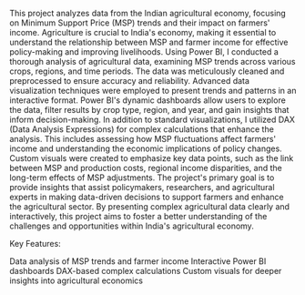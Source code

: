 This project analyzes data from the Indian agricultural economy, focusing on Minimum Support Price (MSP) trends and their impact on farmers' income. Agriculture is crucial to India's economy, making it essential to understand the relationship between MSP and farmer income for effective policy-making and improving livelihoods.
Using Power BI, I conducted a thorough analysis of agricultural data, examining MSP trends across various crops, regions, and time periods. The data was meticulously cleaned and preprocessed to ensure accuracy and reliability. Advanced data visualization techniques were employed to present trends and patterns in an interactive format. Power BI's dynamic dashboards allow users to explore the data, filter results by crop type, region, and year, and gain insights that inform decision-making.
In addition to standard visualizations, I utilized DAX (Data Analysis Expressions) for complex calculations that enhance the analysis. This includes assessing how MSP fluctuations affect farmers' income and understanding the economic implications of policy changes. Custom visuals were created to emphasize key data points, such as the link between MSP and production costs, regional income disparities, and the long-term effects of MSP adjustments.
The project's primary goal is to provide insights that assist policymakers, researchers, and agricultural experts in making data-driven decisions to support farmers and enhance the agricultural sector. By presenting complex agricultural data clearly and interactively, this project aims to foster a better understanding of the challenges and opportunities within India's agricultural economy.

Key Features:

Data analysis of MSP trends and farmer income
Interactive Power BI dashboards
DAX-based complex calculations
Custom visuals for deeper insights into agricultural economics
